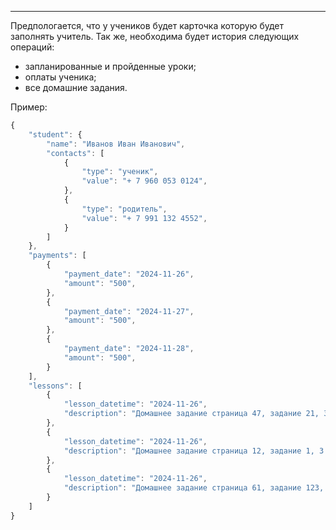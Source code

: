
---

Предпологается, что у учеников будет карточка которую будет заполнять учитель. Так же, необходима будет история следующих операций:
- запланированные и пройденные уроки;
- оплаты ученика;
- все домашние задания.

Пример:
```js
{
	"student": {
		"name": "Иванов Иван Иванович",
		"contacts": [
			{
				"type": "ученик",
				"value": "+ 7 960 053 0124",
			},
			{
				"type": "родитель",
				"value": "+ 7 991 132 4552",
			}
		]
	},
	"payments": [
		{
			"payment_date": "2024-11-26",
			"amount": "500",
		},
		{
			"payment_date": "2024-11-27",
			"amount": "500",
		},
		{
			"payment_date": "2024-11-28",
			"amount": "500",
		}
	],
	"lessons": [
		{
			"lesson_datetime": "2024-11-26",
			"description": "Домашнее задание страница 47, задание 21, 31 и 47.",
		},
		{
			"lesson_datetime": "2024-11-26",
			"description": "Домашнее задание страница 12, задание 1, 3 и 5.",
		},
		{
			"lesson_datetime": "2024-11-26",
			"description": "Домашнее задание страница 61, задание 123, 125 и 156.",
		}
	]
}
```
